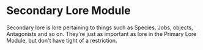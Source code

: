 # Secondary Lore Module

Secondary lore is lore pertaining to things such as Species, Jobs, objects, Antagonists and so on.
They're just as important as lore in the Primary Lore Module, but don't have tight of a restriction.

